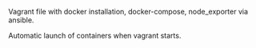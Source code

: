 Vagrant file with docker installation, docker-compose, node_exporter via ansible.

Automatic launch of containers when vagrant starts.
